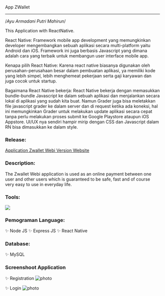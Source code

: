 App ZWallet

---

/_Ayu Armadani Putri Mahirun_/

This Application with ReactNative.

React Native: Framework mobile app development yang memungkinkan developer mengembangkan sebuah aplikasi secara multi-platform yaitu Android dan iOS.
Framework ini juga berbasis Javascript yang dimana adalah cara yang terbaik untuk membangun user interface mobile app.

Kenapa pilih React Native: Karena react native biasanya digunakan oleh perusahan-perusahaan besar dalam pembuatan aplikasi, ya memiliki kode yang lebih simpel,
lebih menghemeat pekerjaan serta gaji karyawan dan juga cocok untuk startup.

Bagaimana React Native bekerja: React Native bekerja dengan memasukkan bundle-bundle Javascript ke dalam sebuah aplikasi dan menjalankan secara lokal di aplikasi yang sudah kita
buat. Namun Grader juga bisa meletakkan file javascript grader ke dalam server dan di request ketika ada koneksi,
hal ini memungkinkan Grader untuk melakukan update aplikasi secara cepat tanpa perlu melakukan proses submit
ke Google Playstore ataupun iOS Appstore. UI/UX nya sendiri hampir mirip dengan CSS dan Javascript dalam RN bisa dimasukkan ke dalam style.

### Release:

[Application Zwallet Webi Version Website](https://bit.ly/zwallett)

### Description:

The Zwallet Webi application is used as an online payment between one user and other users which is guaranteed to be safe, fast and of course very easy to use in everyday life.

### Tools:

<img src="https://camo.githubusercontent.com/843045709ac42b1dc5098443b2c95c78206d6eeda2ef8e1e0630756b061f6b8e/68747470733a2f2f696d672e736869656c64732e696f2f62616467652f54657874253230456469746f722d56697375616c25323053747564696f253230436f64652d626c75653f266c6f676f3d76697375616c25323073747564696f253230636f6465266c6f676f436f6c6f723d626c7565">

### Pemograman Language:

✨ Node JS
✨ Express JS
✨ React Native

### Database:

✨ MySQL

### Screenshoot Application

✨ Registration
![photo](https://drive.google.com/file/d/17HH-lrz0k_RoRwcxlCjY8u0J5FaWrG_M/view?usp=drivesdk)

✨ Login
![photo](https://drive.google.com/file/d/17F1rBjDA9wWfXim5_5pG-miT5lULNEtg/view?usp=drivesdk)
